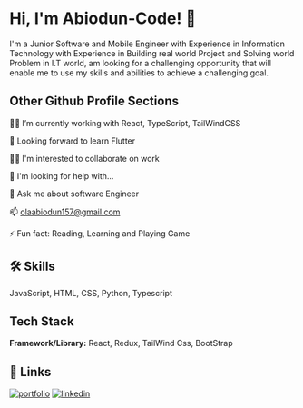 
# Hi, I'm Abiodun-Code! 👋

I'm a Junior Software and Mobile Engineer with Experience in Information Technology with Experience in Building real world Project and Solving world Problem in I.T world, am looking for a challenging opportunity that will enable me to use my skills and abilities to achieve a challenging goal.
## Other Github Profile Sections
👩‍💻 I’m currently working with React, TypeScript, TailWindCSS

🧠 Looking forward to learn Flutter

👯‍♀️ I'm interested to collaborate on work

🤔 I'm looking for help with...

💬 Ask me about software Engineer

📫 olaabiodun157@gmail.com

⚡️ Fun fact: Reading, Learning and Playing Game
## 🛠 Skills
JavaScript, HTML, CSS, Python, Typescript
## Tech Stack
**Framework/Library:** React, Redux, TailWind Css, BootStrap
## 🔗 Links
[![portfolio](https://img.shields.io/badge/my_portfolio-000?style=for-the-badge&logo=ko-fi&logoColor=white)](https://abiodun-resume-123.netlify.app/)
[![linkedin](https://img.shields.io/badge/linkedin-0A66C2?style=for-the-badge&logo=linkedin&logoColor=white)](https://www.linkedin.com/in/olaroungbe-jamiu-1125b2225/)
